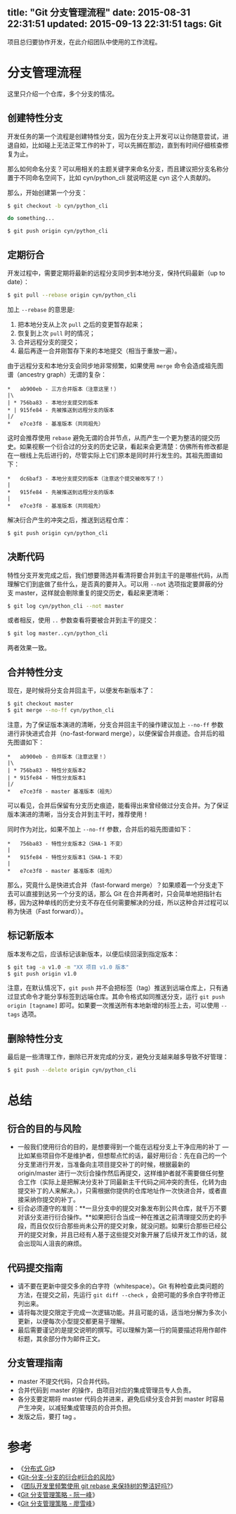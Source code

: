 title: "Git 分支管理流程"
date: 2015-08-31 22:31:51
updated: 2015-09-13 22:31:51
tags: Git
---

项目总归要协作开发，在此介绍团队中使用的工作流程。

# 分支管理流程

这里只介绍一个仓库，多个分支的情况。

## 创建特性分支

开发任务的第一个流程是创建特性分支，因为在分支上开发可以让你随意尝试，进退自如，比如碰上无法正常工作的补丁，可以先搁在那边，直到有时间仔细核查修复为止。

那么如何命名分支？可以用相关的主题关键字来命名分支，而且建议把分支名称分置于不同命名空间下，比如 cyn/python_cli 就说明这是 cyn 这个人贡献的。 

那么，开始创建第一个分支：

```bash
$ git checkout -b cyn/python_cli

do something...

$ git push origin cyn/python_cli
```

## 定期衍合

开发过程中，需要定期将最新的远程分支同步到本地分支，保持代码最新（up to date）：

```bash
$ git pull --rebase origin cyn/python_cli
```

加上 `--rebase` 的意思是: 

1. 把本地分支从上次 `pull` 之后的变更暂存起来；
2. 恢复到上次 `pull` 时的情况；
3. 合并远程分支的提交；
4. 最后再逐一合并刚暂存下来的本地提交（相当于重放一遍）。

由于远程分支和本地分支会同步地非常频繁，如果使用 `merge` 命令会造成祖先图谱（ancestry graph）无谓的复杂：

```
*   ab900eb - 三方合并版本（注意这里！）
|\
| * 756ba83 - 本地分支提交的版本
* | 915fe84 - 先被推送到远程分支的版本
|/
*   e7ce3f8 - 基准版本（共同祖先）
```

这时会推荐使用 `rebase` 避免无谓的合并节点，从而产生一个更为整洁的提交历史。如果视察一个衍合过的分支的历史记录，看起来会更清楚：仿佛所有修改都是在一根线上先后进行的，尽管实际上它们原本是同时并行发生的。其祖先图谱如下：

```
*   dc6baf3 - 本地分支提交的版本（注意这个提交被改写了！）
|
*   915fe84 - 先被推送到远程分支的版本
|
*   e7ce3f8 - 基准版本（共同祖先）
```

解决衍合产生的冲突之后，推送到远程仓库：

```bash
$ git push origin cyn/python_cli
```

## 决断代码

特性分支开发完成之后，我们想要筛选并看清将要合并到主干的是哪些代码，从而理解它们到底做了些什么，是否真的要并入。可以用 `--not` 选项指定要屏蔽的分支 master，这样就会剔除重复的提交历史，看起来更清晰：

```bash
$ git log cyn/python_cli --not master
```

或者相反，使用 `..` 参数查看将要被合并到主干的提交：

```bash
$ git log master..cyn/python_cli
```

两者效果一致。

## 合并特性分支

现在，是时候将分支合并回主干，以便发布新版本了：

```bash
$ git checkout master
$ git merge --no-ff cyn/python_cli
```

注意，为了保证版本演进的清晰，分支合并回主干的操作建议加上 `--no-ff` 参数进行非快进式合并（no-fast-forward merge），以便保留合并痕迹。合并后的祖先图谱如下：

```
*   ab900eb - 合并版本（注意这里！）
|\
| * 756ba83 - 特性分支版本2
| * 915fe84 - 特性分支版本1
|/
*   e7ce3f8 - master 基准版本（祖先）
```

可以看见，合并后保留有分支历史痕迹，能看得出来曾经做过分支合并。为了保证版本演进的清晰，当分支合并到主干时，推荐使用！

同时作为对比，如果不加上 `--no-ff` 参数，合并后的祖先图谱如下：

```
*   756ba83 - 特性分支版本2（SHA-1 不变）
|
*   915fe84 - 特性分支版本1（SHA-1 不变）
|
*   e7ce3f8 - master 基准版本（祖先）
```

那么，究竟什么是快进式合并（fast-forward merge）？如果顺着一个分支走下去可以直接到达另一个分支的话，那么 Git 在合并两者时，只会简单地把指针右移，因为这种单线的历史分支不存在任何需要解决的分歧，所以这种合并过程可以称为快进（Fast forward））。

## 标记新版本

版本发布之后，应该标记该新版本，以便后续回滚到指定版本：

```bash
$ git tag -a v1.0 -m "XX 项目 v1.0 版本"
$ git push origin v1.0
```

注意，在默认情况下，`git push` 并不会把标签（tag）推送到远端仓库上，只有通过显式命令才能分享标签到远端仓库。其命令格式如同推送分支，运行 `git push origin [tagname]` 即可。如果要一次推送所有本地新增的标签上去，可以使用 `--tags` 选项。

## 删除特性分支

最后是一些清理工作，删除已开发完成的分支，避免分支越来越多导致不好管理：

```bash
$ git push --delete origin cyn/python_cli
```

# 总结

## 衍合的目的与风险

* 一般我们使用衍合的目的，是想要得到一个能在远程分支上干净应用的补丁 — 比如某些项目你不是维护者，但想帮点忙的话，最好用衍合：先在自己的一个分支里进行开发，当准备向主项目提交补丁的时候，根据最新的 origin/master 进行一次衍合操作然后再提交，这样维护者就不需要做任何整合工作（实际上是把解决分支补丁同最新主干代码之间冲突的责任，化转为由提交补丁的人来解决。），只需根据你提供的仓库地址作一次快进合并，或者直接采纳你提交的补丁。
* 衍合必须遵守的准则：**一旦分支中的提交对象发布到公共仓库，就千万不要对该分支进行衍合操作。**如果把衍合当成一种在推送之前清理提交历史的手段，而且仅仅衍合那些尚未公开的提交对象，就没问题。如果衍合那些已经公开的提交对象，并且已经有人基于这些提交对象开展了后续开发工作的话，就会出现叫人沮丧的麻烦。

## 代码提交指南

* 请不要在更新中提交多余的白字符（whitespace）。Git 有种检查此类问题的方法，在提交之前，先运行 `git diff --check` ，会把可能的多余白字符修正列出来。
* 请将每次提交限定于完成一次逻辑功能。并且可能的话，适当地分解为多次小更新，以便每次小型提交都更易于理解。
* 最后需要谨记的是提交说明的撰写。可以理解为第一行的简要描述将用作邮件标题，其余部分作为邮件正文。

## 分支管理指南

* master 不提交代码，只合并代码。
* 合并代码到 master 的操作，由项目对应的集成管理员专人负责。
* 各分支要定期将 master 代码合并进来，避免后续分支合并到 master 时容易产生冲突，以减轻集成管理员的合并负担。
* 发版之后，要打 tag 。

# 参考

* 《[分布式 Git](https://git-scm.com/book/zh/v1/%E5%88%86%E5%B8%83%E5%BC%8F-Git)》
* 《[Git-分支-分支的衍合#衍合的风险](https://git-scm.com/book/zh/v1/Git-%E5%88%86%E6%94%AF-%E5%88%86%E6%94%AF%E7%9A%84%E8%A1%8D%E5%90%88#%E8%A1%8D%E5%90%88%E7%9A%84%E9%A3%8E%E9%99%A9)》
* 《[团队开发里频繁使用 git rebase 来保持树的整洁好吗?](http://segmentfault.com/q/1010000000430041)》
* 《[Git 分支管理策略 - 阮一峰](http://www.ruanyifeng.com/blog/2012/07/git.html)》
* 《[Git 分支管理策略 - 廖雪峰](http://www.liaoxuefeng.com/wiki/0013739516305929606dd18361248578c67b8067c8c017b000/0013758410364457b9e3d821f4244beb0fd69c61a185ae0000)》